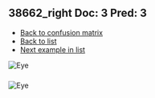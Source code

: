## 38662_right Doc: 3 Pred: 3
- [Back to confusion matrix](https://github.com/juliandewit/kaggle_retinopathy/blob/master/matrix.md)
- [Back to list](https://github.com/juliandewit/kaggle_retinopathy/blob/master/lists/33/list.md)
- [Next example in list](https://github.com/juliandewit/kaggle_retinopathy/blob/master/lists/33/38/3868_left.md)

![Eye](https://retinopaty.blob.core.windows.net/size1024/38662_right_3.jpeg)

### 

![Eye]()
